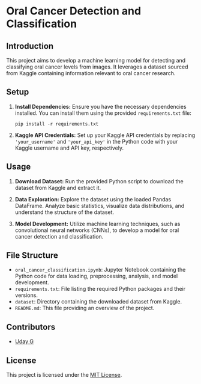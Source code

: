 # Oral Cancer Detection and Classification

## Introduction
This project aims to develop a machine learning model for detecting and classifying oral cancer levels from images. It leverages a dataset sourced from Kaggle containing information relevant to oral cancer research.

## Setup
1. **Install Dependencies:** Ensure you have the necessary dependencies installed. You can install them using the provided `requirements.txt` file:

    ```
    pip install -r requirements.txt
    ```

2. **Kaggle API Credentials:** Set up your Kaggle API credentials by replacing `'your_username'` and `'your_api_key'` in the Python code with your Kaggle username and API key, respectively.

## Usage
1. **Download Dataset:** Run the provided Python script to download the dataset from Kaggle and extract it.

2. **Data Exploration:** Explore the dataset using the loaded Pandas DataFrame. Analyze basic statistics, visualize data distributions, and understand the structure of the dataset.

3. **Model Development:** Utilize machine learning techniques, such as convolutional neural networks (CNNs), to develop a model for oral cancer detection and classification.

## File Structure
- `oral_cancer_classification.ipynb`: Jupyter Notebook containing the Python code for data loading, preprocessing, analysis, and model development.
- `requirements.txt`: File listing the required Python packages and their versions.
- `dataset`: Directory containing the downloaded dataset from Kaggle.
- `README.md`: This file providing an overview of the project.

## Contributors
- [Uday G](https://github.com/oxBinaryBrain)

## License
This project is licensed under the [MIT License](LICENSE).
